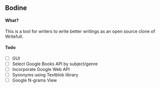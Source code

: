 Bodine
-----

#### What?
This is a tool for writers to write better writings as an open source clone of Writefull.

#### Todo
- [ ] GUI
- [ ] Select Google Books API by subject/genre
- [ ] Incorporate Google Web API
- [ ] Synonyms using Textblob library
- [ ] Google N-grams View
